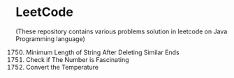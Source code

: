 # LeetCode
(These repository contains various problems solution in leetcode on Java Programming language)

1750. Minimum Length of String After Deleting Similar Ends
2729. Check if The Number is Fascinating
2469. Convert the Temperature
